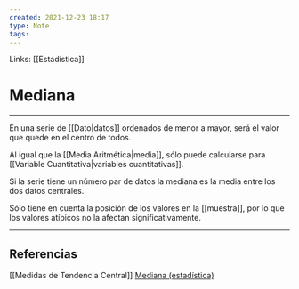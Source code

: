 ```yaml
---
created: 2021-12-23 18:17
type: Note
tags:
---
```


Links: [[Estadística]]

# Mediana
---

En una serie de [[Dato|datos]] ordenados de menor a mayor, será el valor que quede en el centro de todos.

Al igual que la [[Media Aritmética|media]], sólo puede calcularse para [[Variable Cuantitativa|variables cuantitativas]].

Si la serie tiene un número par de datos la mediana es la media entre los dos datos centrales.

Sólo tiene en cuenta la posición de los valores en la [[muestra]], por lo que los valores atípicos no la afectan significativamente.

---

## Referencias
[[Medidas de Tendencia Central]]
[Mediana (estadística)](https://es.wikipedia.org/wiki/Mediana_(estadística))